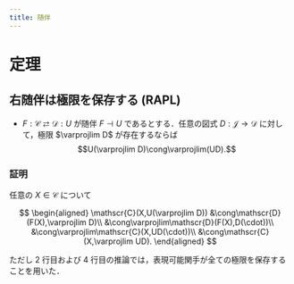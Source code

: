 ```yaml
---
title: 随伴
---
```


# 定理

## 右随伴は極限を保存する (RAPL)

- $F:\mathscr{C}\rightleftarrows\mathscr{D}:U$ が随伴 $F\dashv U$ であるとする．任意の図式 $D:\mathscr{J}\to\mathscr{D}$ に対して，極限 $\varprojlim D$ が存在するならば
  $$U(\varprojlim D)\cong\varprojlim(UD).$$

### 証明

任意の $X\in\mathscr{C}$ について

$$
\begin{aligned}
\mathscr{C}(X,U(\varprojlim D))
&\cong\mathscr{D}(F(X),\varprojlim D)\\
&\cong\varprojlim\mathscr{D}(F(X),D(\cdot))\\
&\cong\varprojlim\mathscr{C}(X,UD(\cdot))\\
&\cong\mathscr{C}(X,\varprojlim UD).
\end{aligned}
$$

ただし 2 行目および 4 行目の推論では，表現可能関手が全ての極限を保存することを用いた．

